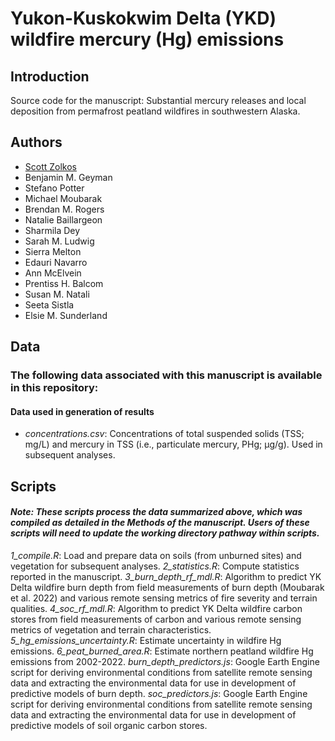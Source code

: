 # Yukon-Kuskokwim Delta (YKD) wildfire mercury (Hg) emissions
## Introduction
Source code for the manuscript: Substantial mercury releases and local deposition from permafrost peatland wildfires in southwestern Alaska. 

## Authors
- [Scott Zolkos](https://www.researchgate.net/profile/Scott-Zolkos)
- Benjamin M. Geyman
- Stefano Potter
- Michael Moubarak
- Brendan M. Rogers
- Natalie Baillargeon
- Sharmila Dey
- Sarah M. Ludwig
- Sierra Melton
- Edauri Navarro
- Ann McElvein
- Prentiss H. Balcom
- Susan M. Natali
- Seeta Sistla
- Elsie M. Sunderland

## Data
### The following data associated with this manuscript is available in this repository:
#### Data used in generation of results
- *concentrations.csv*: Concentrations of total suspended solids (TSS; mg/L) and mercury in TSS (i.e., particulate mercury, PHg; µg/g). Used in subsequent analyses.  
 
## Scripts
#### *Note: These scripts process the data summarized above, which was compiled as detailed in the Methods of the manuscript. Users of these scripts will need to update the working directory pathway within scripts.*  
*1_compile.R*: Load and prepare data on soils (from unburned sites) and vegetation for subsequent analyses.
*2_statistics.R*: Compute statistics reported in the manuscript.
*3_burn_depth_rf_mdl.R*: Algorithm to predict YK Delta wildfire burn depth from field measurements of burn depth (Moubarak et al. 2022) and various remote sensing metrics of fire severity and terrain qualities.
*4_soc_rf_mdl.R*: Algorithm to predict YK Delta wildfire carbon stores from field measurements of carbon and various remote sensing metrics of vegetation and terrain characteristics.
*5_hg_emissions_uncertainty.R*: Estimate uncertainty in wildfire Hg emissions.
*6_peat_burned_area.R*: Estimate northern peatland wildfire Hg emissions from 2002-2022.
*burn_depth_predictors.js*: Google Earth Engine script for deriving environmental conditions from satellite remote sensing data and extracting the environmental data for use in development of predictive models of burn depth.
*soc_predictors.js*: Google Earth Engine script for deriving environmental conditions from satellite remote sensing data and extracting the environmental data for use in development of predictive models of soil organic carbon stores.
